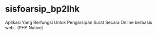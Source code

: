 # sisfoarsip_bp2lhk
Aplikasi Yang Berfungsi Untuk Pengarsipan Surat Secara Online berbasis web . (PHP Native)
